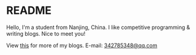 # README

Hello, I'm a student from Nanjing, China.
I like competitive programming & writing blogs.
Nice to meet you!

View [this](https://zzk2010.github.io/) for more of my blogs.
E-mail: 342785348@qq.com
